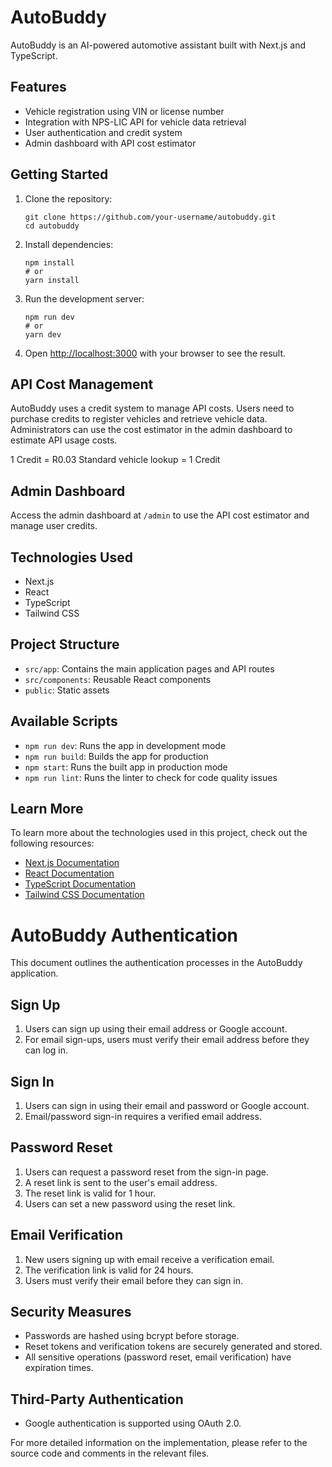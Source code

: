 # AutoBuddy

AutoBuddy is an AI-powered automotive assistant built with Next.js and TypeScript.

## Features

- Vehicle registration using VIN or license number
- Integration with NPS-LIC API for vehicle data retrieval
- User authentication and credit system
- Admin dashboard with API cost estimator

## Getting Started

1. Clone the repository:

   ```
   git clone https://github.com/your-username/autobuddy.git
   cd autobuddy
   ```

2. Install dependencies:

   ```
   npm install
   # or
   yarn install
   ```

3. Run the development server:

   ```
   npm run dev
   # or
   yarn dev
   ```

4. Open [http://localhost:3000](http://localhost:3000) with your browser to see the result.

## API Cost Management

AutoBuddy uses a credit system to manage API costs. Users need to purchase credits to register vehicles and retrieve vehicle data. Administrators can use the cost estimator in the admin dashboard to estimate API usage costs.

1 Credit = R0.03
Standard vehicle lookup = 1 Credit

## Admin Dashboard

Access the admin dashboard at `/admin` to use the API cost estimator and manage user credits.

## Technologies Used

- Next.js
- React
- TypeScript
- Tailwind CSS

## Project Structure

- `src/app`: Contains the main application pages and API routes
- `src/components`: Reusable React components
- `public`: Static assets

## Available Scripts

- `npm run dev`: Runs the app in development mode
- `npm run build`: Builds the app for production
- `npm start`: Runs the built app in production mode
- `npm run lint`: Runs the linter to check for code quality issues

## Learn More

To learn more about the technologies used in this project, check out the following resources:

- [Next.js Documentation](https://nextjs.org/docs)
- [React Documentation](https://reactjs.org/docs/getting-started.html)
- [TypeScript Documentation](https://www.typescriptlang.org/docs/)
- [Tailwind CSS Documentation](https://tailwindcss.com/docs)

# AutoBuddy Authentication

This document outlines the authentication processes in the AutoBuddy application.

## Sign Up
1. Users can sign up using their email address or Google account.
2. For email sign-ups, users must verify their email address before they can log in.

## Sign In
1. Users can sign in using their email and password or Google account.
2. Email/password sign-in requires a verified email address.

## Password Reset
1. Users can request a password reset from the sign-in page.
2. A reset link is sent to the user's email address.
3. The reset link is valid for 1 hour.
4. Users can set a new password using the reset link.

## Email Verification
1. New users signing up with email receive a verification email.
2. The verification link is valid for 24 hours.
3. Users must verify their email before they can sign in.

## Security Measures
- Passwords are hashed using bcrypt before storage.
- Reset tokens and verification tokens are securely generated and stored.
- All sensitive operations (password reset, email verification) have expiration times.

## Third-Party Authentication
- Google authentication is supported using OAuth 2.0.

For more detailed information on the implementation, please refer to the source code and comments in the relevant files.
